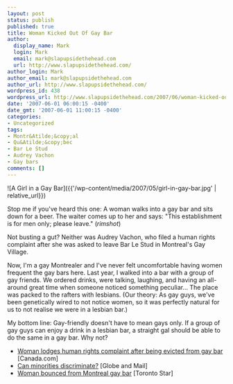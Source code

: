 ```yaml
---
layout: post
status: publish
published: true
title: Woman Kicked Out Of Gay Bar
author:
  display_name: Mark
  login: Mark
  email: mark@slapupsidethehead.com
  url: http://www.slapupsidethehead.com/
author_login: Mark
author_email: mark@slapupsidethehead.com
author_url: http://www.slapupsidethehead.com/
wordpress_id: 438
wordpress_url: http://www.slapupsidethehead.com/2007/06/woman-kicked-out-of-gay-bar/
date: '2007-06-01 06:00:15 -0400'
date_gmt: '2007-06-01 11:00:15 -0400'
categories:
- Uncategorized
tags:
- Montr&Atilde;&copy;al
- Qu&Atilde;&copy;bec
- Bar Le Stud
- Audrey Vachon
- Gay bars
comments: []
---
```

![A Girl in a Gay Bar]({{'/wp-content/media/2007/05/girl-in-gay-bar.jpg' | relative_url}})

Stop me if you've heard this one: A woman walks into a gay bar and sits down for a beer. The waiter comes up to her and says: "This establishment is for men only; please leave." (_rimshot_)

Not busting a gut? Neither was Audrey Vachon, who filed a human rights complaint after she was asked to leave Bar Le Stud in Montreal's Gay Village.

Now, I'm a gay Montrealer and I've never felt uncomfortable having women frequent the gay bars here. Last year, I walked into a bar with a group of gay friends. We ordered drinks, were talking, laughing, and having an all-around great time when someone noticed something peculiar... The place was packed to the rafters with lesbians. (Our theory: As gay guys, we've been genetically wired to not notice women, so it was perfectly natural for us to not realise we were in a lesbian bar.)

My bottom line: Gay-friendly doesn't have to mean gays only. If a group of gay guys can enjoy a drink in a lesbian bar, a straight gal should be able to do the same in a gay bar. Why not?

- [Woman lodges human rights complaint after being evicted from gay bar](http://www.canada.com/topics/news/national/story.html?id=9557f32a-0853-4b39-a9bd-ca5d86f94e83&k=96532) [Canada.com]
- [Can minorities discriminate?](http://www.theglobeandmail.com/servlet/story/RTGAM.20070531.wdiscriminate31/BNStory/National/?page=rss&id=RTGAM.20070531.wdiscriminate31) [Globe and Mail]
- [Woman bounced from Montreal gay bar](http://www.thestar.com/News/Canada/article/219794) [Toronto Star]

